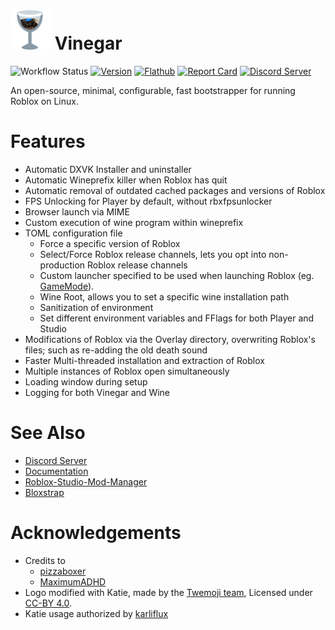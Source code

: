 # <img src="internal/gui/vinegar.png"> Vinegar

![Workflow Status][workflow_img    ]
[![Version        ][version_img     ]][version     ]
[![Flathub        ][flathub_img     ]][flathub     ]
[![Report Card    ][goreportcard_img]][goreportcard]
[![Discord Server ][discord_img     ]][discord     ]

An open-source, minimal, configurable, fast bootstrapper for running Roblox on Linux.

[workflow_img]: https://img.shields.io/github/actions/workflow/status/vinegarhq/vinegar/build.yml
[version]: https://github.com/vinegarhq/vinegar/releases/latest
[version_img]: https://img.shields.io/github/v/release/vinegarhq/vinegar?display_name=tag
[flathub]: https://flathub.org/apps/details/io.github.vinegarhq.Vinegar
[flathub_img]: https://img.shields.io/flathub/downloads/io.github.vinegarhq.Vinegar
[goreportcard]:     https://goreportcard.com/report/github.com/vinegarhq/vinegar
[goreportcard_img]: https://goreportcard.com/badge/github.com/vinegarhq/vinegar?style=flat-square
[discord]: https://discord.gg/dzdzZ6Pps2
[discord_img]: https://img.shields.io/discord/1069506340973707304

# Features
+ Automatic DXVK Installer and uninstaller
+ Automatic Wineprefix killer when Roblox has quit
+ Automatic removal of outdated cached packages and versions of Roblox
+ FPS Unlocking for Player by default, without rbxfpsunlocker
+ Browser launch via MIME
+ Custom execution of wine program within wineprefix
+ TOML configuration file
  + Force a specific version of Roblox
  + Select/Force Roblox release channels, lets you opt into non-production Roblox release channels
  + Custom launcher specified to be used when launching Roblox (eg. [GameMode](https://github.com/FeralInteractive/gamemode)).
  + Wine Root, allows you to set a specific wine installation path
  + Sanitization of environment
  + Set different environment variables and FFlags for both Player and Studio
+ Modifications of Roblox via the Overlay directory, overwriting Roblox's files; such as re-adding the old death sound
+ Faster Multi-threaded installation and extraction of Roblox
+ Multiple instances of Roblox open simultaneously
+ Loading window during setup
+ Logging for both Vinegar and Wine

# See Also
+ [Discord Server](https://discord.gg/dzdzZ6Pps2)
+ [Documentation](https://vinegarhq.github.io)
+ [Roblox-Studio-Mod-Manager](https://github.com/MaximumADHD/Roblox-Studio-Mod-Manager)
+ [Bloxstrap](https://github.com/pizzaboxer/bloxstrap)

# Acknowledgements
+ Credits to
  + [pizzaboxer](https://github.com/pizzaboxer)
  + [MaximumADHD](https://github.com/MaximumADHD)
+ Logo modified with Katie, made by the [Twemoji team](https://twemoji.twitter.com/), Licensed under [CC-BY 4.0](https://creativecommons.org/licenses/by/4.0/).
+ Katie usage authorized by [karliflux](https://karliflux.neocities.org)
